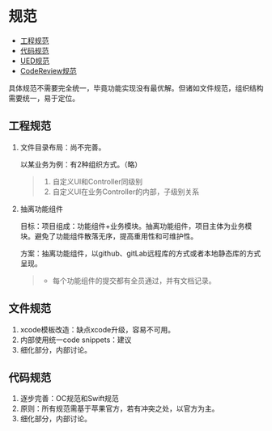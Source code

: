 # 规范

* [工程规范](工程规范/index.md)
* [代码规范](代码规范/index.md)
* [UED规范](UED规范/index.md)
* [CodeReview规范](CodeReview规范/index.md)

具体规范不需要完全统一，毕竟功能实现没有最优解。但诸如文件规范，组织结构需要统一，易于定位。

## 工程规范

1. 文件目录布局：尚不完善。

	以某业务为例：有2种组织方式。（略）

	> 1. 自定义UI和Controller同级别
	> 2. 自定义UI在业务Controller的内部，子级别关系
	
2. 抽离功能组件

	目标：项目组成：功能组件+业务模块。抽离功能组件，项目主体为业务模块。避免了功能组件散落无序，提高重用性和可维护性。
	
    方案：抽离功能组件，以github、gitLab远程库的方式或者本地静态库的方式呈现。

	> * 每个功能组件的提交都有全员通过，并有文档记录。

## 文件规范
1. xcode模板改造：缺点xcode升级，容易不可用。
2. 内部使用统一code snippets：建议
3. 细化部分，内部讨论。

## 代码规范

1. 逐步完善：OC规范和Swift规范
2. 原则：所有规范需基于苹果官方，若有冲突之处，以官方为主。
3. 细化部分，内部讨论。
